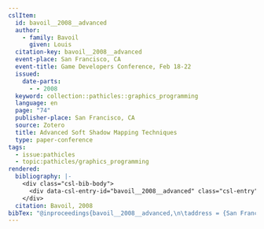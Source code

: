 ```yaml
---
cslItem:
  id: bavoil__2008__advanced
  author:
    - family: Bavoil
      given: Louis
  citation-key: bavoil__2008__advanced
  event-place: San Francisco, CA
  event-title: Game Developers Conference, Feb 18-22
  issued:
    date-parts:
      - - 2008
  keyword: collection::pathicles::graphics_programming
  language: en
  page: "74"
  publisher-place: San Francisco, CA
  source: Zotero
  title: Advanced Soft Shadow Mapping Techniques
  type: paper-conference
tags:
  - issue:pathicles
  - topic:pathicles/graphics_programming
rendered:
  bibliography: |-
    <div class="csl-bib-body">
      <div data-csl-entry-id="bavoil__2008__advanced" class="csl-entry">Bavoil, L. 2008 “Advanced Soft Shadow Mapping Techniques,” in. <i>Game Developers Conference, Feb 18-22</i>, San Francisco, CA, p. 74.</div>
    </div>
  citation: Bavoil, 2008
bibTex: "@inproceedings{bavoil__2008__advanced,\n\taddress = {San Francisco, CA},\n\tauthor = {Bavoil, Louis},\n\tyear = {2008},\n\tpages = {74},\n\ttitle = {Advanced {Soft} {Shadow} {Mapping} {Techniques}},\n}\n\n"
---
```

